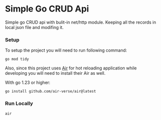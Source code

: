 # Simple Go CRUD Api

Simple go CRUD api with bulit-in net/http module.
Keeping all the records in local json file and modifing it.

### Setup

To setup the project you will need to run following command:

```shell
go mod tidy
```

Also, since this project uses [Air](https://github.com/air-verse/air) for hot reloading application while developing you will need to install their Air as well.

With go 1.23 or higher:

```shell
go install github.com/air-verse/air@latest
```

### Run Locally

```shell
air
```
